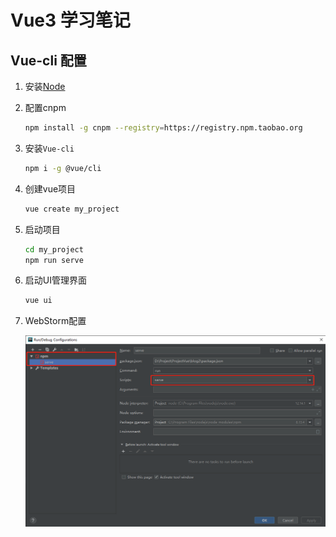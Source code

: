 # Vue3 学习笔记

## Vue-cli 配置

1. 安装[Node](https://nodejs.org/zh-cn/)
2. 配置cnpm

    ``` BASH
    npm install -g cnpm --registry=https://registry.npm.taobao.org
    ```

3. 安装`Vue-cli`

    ``` BASH
    npm i -g @vue/cli
    ```

4. 创建vue项目

    ``` BASH
    vue create my_project
    ```

5. 启动项目

    ``` BASH
    cd my_project
    npm run serve
    ```

6. 启动UI管理界面

    ``` BASH
    vue ui
    ```

7. WebStorm配置

    ![WebStorm配置](images/微信截图_20200115165217.png)
